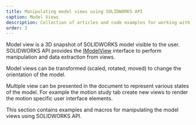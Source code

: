 ```yaml
---
title: Manipulating model views using SOLIDWORKS API
caption: Model Views
description: Collection of articles and code examples for working with 3D model views using SOLIDWORKS API
order: 3
---
```

Model view is a 3D snapshot of SOLIDWORKS model visible to the user. SOLIDWORKS API provides the [IModelView](http://help.solidworks.com/2018/english/api/sldworksapi/SolidWorks.Interop.sldworks~SolidWorks.Interop.sldworks.IModelView.html) interface to perform manipulation and data extraction from views.

Model views can be transformed (scaled, rotated, moved) to change the orientation of the model.

Multiple view can be presented in the document to represent various states of the model. For example the motion study tab create new views to render the motion specific user interface elements.

This section contains examples and macros for manipulating the model views using SOLIDWORKS API.